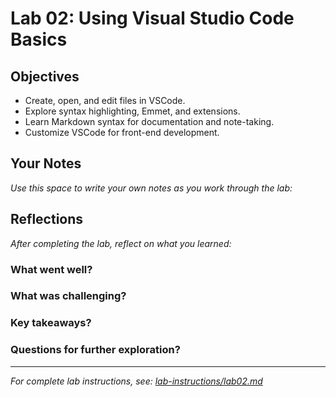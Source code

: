 # Lab 02: Using Visual Studio Code Basics

## Objectives

- Create, open, and edit files in VSCode.
- Explore syntax highlighting, Emmet, and extensions.
- Learn Markdown syntax for documentation and note-taking.
- Customize VSCode for front-end development.

## Your Notes

_Use this space to write your own notes as you work through the lab:_

## Reflections

_After completing the lab, reflect on what you learned:_

### What went well?

### What was challenging?

### Key takeaways?

### Questions for further exploration?

---

_For complete lab instructions, see: [lab-instructions/lab02.md](../lab-instructions/lab02.md)_
